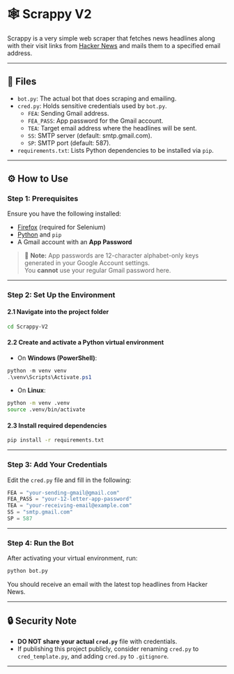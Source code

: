 # 🕸️ Scrappy V2

Scrappy is a very simple web scraper that fetches news headlines along with their visit links from [Hacker News](https://news.ycombinator.com/) and mails them to a specified email address.

---

## 📁 Files

- `bot.py`: The actual bot that does scraping and emailing.
- `cred.py`: Holds sensitive credentials used by `bot.py`.
  - `FEA`: Sending Gmail address.
  - `FEA_PASS`: App password for the Gmail account.
  - `TEA`: Target email address where the headlines will be sent.
  - `SS`: SMTP server (default: smtp.gmail.com).
  - `SP`: SMTP port (default: 587).
- `requirements.txt`: Lists Python dependencies to be installed via `pip`.

---

## ⚙️ How to Use

### Step 1: Prerequisites

Ensure you have the following installed:

- [Firefox](https://www.mozilla.org/en-US/firefox/new/) (required for Selenium)
- [Python](https://www.python.org/) and `pip`
- A Gmail account with an **App Password**

> 🔐 **Note:** App passwords are 12-character alphabet-only keys generated in your Google Account settings.  
> You **cannot** use your regular Gmail password here.

---

### Step 2: Set Up the Environment

#### 2.1 Navigate into the project folder

```bash
cd Scrappy-V2
```

#### 2.2 Create and activate a Python virtual environment

- On **Windows (PowerShell)**:

```powershell
python -m venv venv
.\venv\Scripts\Activate.ps1
```

- On **Linux**:

```bash
python -m venv .venv
source .venv/bin/activate
```

#### 2.3 Install required dependencies

```bash
pip install -r requirements.txt
```

---

### Step 3: Add Your Credentials

Edit the `cred.py` file and fill in the following:

```python
FEA = "your-sending-gmail@gmail.com"
FEA_PASS = "your-12-letter-app-password"
TEA = "your-receiving-email@example.com"
SS = "smtp.gmail.com"
SP = 587
```

---

### Step 4: Run the Bot

After activating your virtual environment, run:

```bash
python bot.py
```

You should receive an email with the latest top headlines from Hacker News.

---

## 🔒 Security Note

- **DO NOT share your actual `cred.py`** file with credentials.
- If publishing this project publicly, consider renaming `cred.py` to `cred_template.py`, and adding `cred.py` to `.gitignore`.

---
